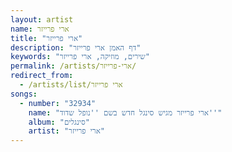 ```yaml
---
layout: artist
name: ארי פרייזר
title: "ארי פרייזר"
description: "דף האמן ארי פרייזר"
keywords: "שירים, מוזיקה, ארי פרייזר"
permalink: /artists/ארי-פרייזר/
redirect_from:
  - /artists/list/ארי פרייזר
songs:
  - number: "32934"
    name: "ארי פרייזר מגיש סינגל חדש בשם ''נופל שדוד''"
    album: "סינגלים"
    artist: "ארי פרייזר"
---
```

